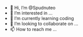 - 👋 Hi, I’m @Spudnuteo
- 👀 I’m interested in ...
- 🌱 I’m currently learning coding
- 💞️ I’m looking to collaborate on ...
- 📫 How to reach me ...

<!---
Spudnuteo/Spudnuteo is a ✨ special ✨ repository because its `README.md` (this file) appears on your GitHub profile.
You can click the Preview link to take a look at your changes.
--->
